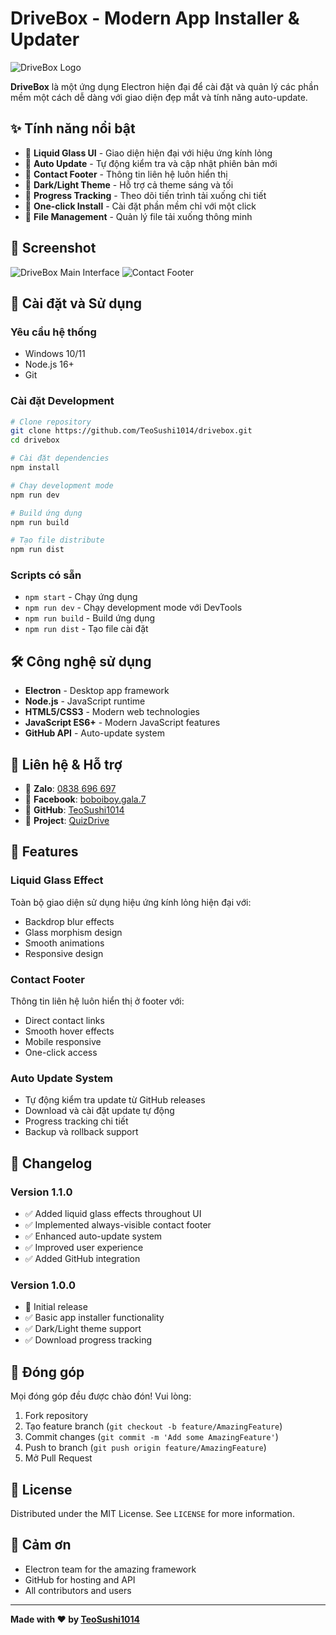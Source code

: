 # DriveBox - Modern App Installer & Updater

![DriveBox Logo](assets/icon.png)

**DriveBox** là một ứng dụng Electron hiện đại để cài đặt và quản lý các phần mềm một cách dễ dàng với giao diện đẹp mắt và tính năng auto-update.

## ✨ Tính năng nổi bật

- 🎨 **Liquid Glass UI** - Giao diện hiện đại với hiệu ứng kính lỏng
- 🔄 **Auto Update** - Tự động kiểm tra và cập nhật phiên bản mới
- 📱 **Contact Footer** - Thông tin liên hệ luôn hiển thị
- 🌙 **Dark/Light Theme** - Hỗ trợ cả theme sáng và tối
- 💾 **Progress Tracking** - Theo dõi tiến trình tải xuống chi tiết
- 🚀 **One-click Install** - Cài đặt phần mềm chỉ với một click
- 📂 **File Management** - Quản lý file tải xuống thông minh

## 🎯 Screenshot

![DriveBox Main Interface](screenshots/main-interface.png)
![Contact Footer](screenshots/contact-footer.png)

## 🚀 Cài đặt và Sử dụng

### Yêu cầu hệ thống
- Windows 10/11
- Node.js 16+
- Git

### Cài đặt Development
```bash
# Clone repository
git clone https://github.com/TeoSushi1014/drivebox.git
cd drivebox

# Cài đặt dependencies
npm install

# Chạy development mode
npm run dev

# Build ứng dụng
npm run build

# Tạo file distribute
npm run dist
```

### Scripts có sẵn
- `npm start` - Chạy ứng dụng
- `npm run dev` - Chạy development mode với DevTools
- `npm run build` - Build ứng dụng
- `npm run dist` - Tạo file cài đặt

## 🛠️ Công nghệ sử dụng

- **Electron** - Desktop app framework
- **Node.js** - JavaScript runtime
- **HTML5/CSS3** - Modern web technologies
- **JavaScript ES6+** - Modern JavaScript features
- **GitHub API** - Auto-update system

## 📱 Liên hệ & Hỗ trợ

- 📱 **Zalo**: [0838 696 697](https://zalo.me/0838696697)
- 📘 **Facebook**: [boboiboy.gala.7](https://www.facebook.com/boboiboy.gala.7/)
- 🐙 **GitHub**: [TeoSushi1014](https://github.com/TeoSushi1014/)
- 🚗 **Project**: [QuizDrive](https://github.com/TeoSushi1014/quizdrive)

## 🎨 Features

### Liquid Glass Effect
Toàn bộ giao diện sử dụng hiệu ứng kính lỏng hiện đại với:
- Backdrop blur effects
- Glass morphism design
- Smooth animations
- Responsive design

### Contact Footer
Thông tin liên hệ luôn hiển thị ở footer với:
- Direct contact links
- Smooth hover effects
- Mobile responsive
- One-click access

### Auto Update System
- Tự động kiểm tra update từ GitHub releases
- Download và cài đặt update tự động
- Progress tracking chi tiết
- Backup và rollback support

## 📝 Changelog

### Version 1.1.0
- ✅ Added liquid glass effects throughout UI
- ✅ Implemented always-visible contact footer
- ✅ Enhanced auto-update system
- ✅ Improved user experience
- ✅ Added GitHub integration

### Version 1.0.0
- 🎉 Initial release
- ✅ Basic app installer functionality
- ✅ Dark/Light theme support
- ✅ Download progress tracking

## 🤝 Đóng góp

Mọi đóng góp đều được chào đón! Vui lòng:

1. Fork repository
2. Tạo feature branch (`git checkout -b feature/AmazingFeature`)
3. Commit changes (`git commit -m 'Add some AmazingFeature'`)
4. Push to branch (`git push origin feature/AmazingFeature`)
5. Mở Pull Request

## 📄 License

Distributed under the MIT License. See `LICENSE` for more information.

## 🙏 Cảm ơn

- Electron team for the amazing framework
- GitHub for hosting and API
- All contributors and users

---

**Made with ❤️ by [TeoSushi1014](https://github.com/TeoSushi1014)**
